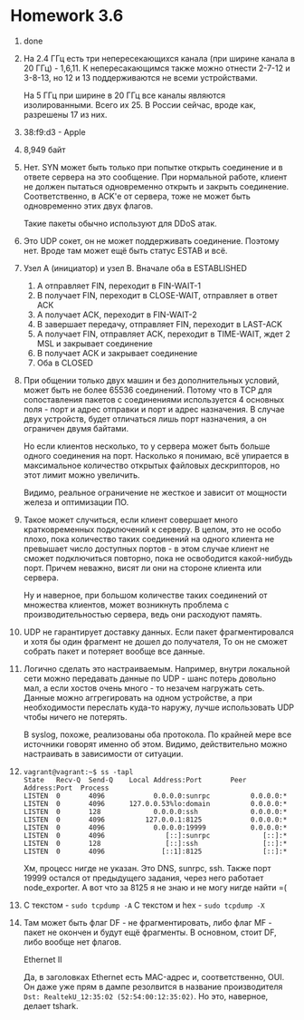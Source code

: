 # Homework 3.6

1. done

2. На 2.4 ГГц есть три непересекающихся канала (при ширине канала в 20 ГГц) - 1,6,11. К непересакающимся также можно 
   отнести 2-7-12 и 3-8-13, но 12 и 13 поддерживаются не всеми устройствами.
    
   На 5 ГГц при ширине в 20 ГГц все каналы являются изолированными. Всего их 25. В России сейчас, вроде как, разрешены
   17 из них.
    
3. 38:f9:d3 - Apple

4. 8,949 байт

5. Нет. SYN может быть только при попытке открыть соединение и в ответе сервера на это сообщение. При нормальной работе,
   клиент не должен пытаться одновременно открыть и закрыть соединение. Соответственно, в ACK'е от сервера, тоже не
   может быть одновременно этих двух флагов. 
   
   Такие пакеты обычно используют для DDoS атак.

6. Это UDP сокет, он не может поддерживать соединение. Поэтому нет. Вроде там может ещё быть статус ESTAB и всё.

7. Узел А (инициатор) и узел В. Вначале оба в ESTABLISHED

   1. А отправляет FIN, переходит в FIN-WAIT-1
   2. В получает FIN, переходит в CLOSE-WAIT, отправляет в ответ АСК
   3. А получает АСК, переходит в FIN-WAIT-2
   4. В завершает передачу, отправляет FIN, переходит в LAST-ACK
   5. А получает FIN, отправляет АСК, переходит в TIME-WAIT, ждет 2 MSL и закрывает соединение
   6. В получает АСК и закрывает соединение
   7. Оба в CLOSED
   
8. При общении только двух машин и без дополнительных условий, может быть не более 65536 соединений. Потому что в TCP
   для сопоставления пакетов с соединениями используется 4 основных поля - порт и адрес отправки и порт и адрес
   назначения. В случае двух устройств, будет отличаться лишь порт назначения, а он ограничен двумя байтами.
   
   Но если клиентов несколько, то у сервера может быть больше одного соединения на порт. Насколько я понимаю, всё
   упирается в максимальное количество открытых файловых дескрипторов, но этот лимит можно увеличить.
   
   Видимо, реальное ограничение не жесткое и зависит от мощности железа и оптимизации ПО.

9. Такое может случиться, если клиент совершает много кратковременных подключений к серверу. В целом, это не особо
   плохо, пока количество таких соединений на одного клиента не превышает число доступных портов - в этом случае 
   клиент не сможет подключиться повторно, пока не освободится какой-нибудь порт. Причем неважно, висят ли они на 
   стороне клиента или сервера.
   
   Ну и наверное, при большом количестве таких соединений от множества клиентов, может возникнуть проблема с 
   производительностью сервера, ведь они расходуют память.
   
10. UDP не гарантирует доставку данных. Если пакет фрагментировался и хотя бы один фрагмент не дошел до получателя,
    То он не сможет собрать пакет и потеряет вообще все данные.
    
11. Логично сделать это настраиваемым. Например, внутри локальной сети можно передавать данные по UDP - шанс потерь
    довольно мал, а если хостов очень много - то незачем нагружать сеть. Данные можно аггрегировать на одном
    устройстве, а при необходимости переслать куда-то наружу, лучше использовать UDP чтобы ничего не потерять.
    
    В syslog, похоже, реализованы оба протокола. По крайней мере все источники говорят именно об этом. Видимо, 
    действительно можно настраивать в зависимости от ситуации.
    
12. ```
    vagrant@vagrant:~$ ss -tapl
    State   Recv-Q  Send-Q    Local Address:Port       Peer Address:Port  Process  
    LISTEN  0       4096            0.0.0.0:sunrpc          0.0.0.0:*              
    LISTEN  0       4096      127.0.0.53%lo:domain          0.0.0.0:*              
    LISTEN  0       128             0.0.0.0:ssh             0.0.0.0:*              
    LISTEN  0       4096          127.0.0.1:8125            0.0.0.0:*              
    LISTEN  0       4096            0.0.0.0:19999           0.0.0.0:*              
    LISTEN  0       4096               [::]:sunrpc             [::]:*              
    LISTEN  0       128                [::]:ssh                [::]:*              
    LISTEN  0       4096              [::1]:8125               [::]:*
    ```
    
    Хм, процесс нигде не указан. Это DNS, sunrpc, ssh. Также порт 19999 остался от предыдущего задания, через него
    работает node_exporter. А вот что за 8125 я не знаю и не могу нигде найти =(
    
13. С текстом - `sudo tcpdump -A`
    C текстом и hex - `sudo tcpdump -X`
    
14. Там может быть флаг DF - не фрагментировать, либо флаг MF - пакет не окончен и будут ещё фрагменты.
    В основном, стоит DF, либо вообще нет флагов.
    
    Ethernet II

    Да, в заголовках Ethernet есть MAC-адрес и, соответственно, OUI. Он даже уже прям в дампе резолвится в название
    производителя `Dst: RealtekU_12:35:02 (52:54:00:12:35:02)`. Но это, наверное, делает tshark.